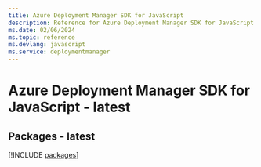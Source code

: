 ```yaml
---
title: Azure Deployment Manager SDK for JavaScript
description: Reference for Azure Deployment Manager SDK for JavaScript
ms.date: 02/06/2024
ms.topic: reference
ms.devlang: javascript
ms.service: deploymentmanager
---
```

# Azure Deployment Manager SDK for JavaScript - latest
## Packages - latest
[!INCLUDE [packages](deployment-manager-index.md)]